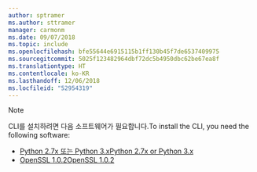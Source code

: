 ```yaml
---
author: sptramer
ms.author: sttramer
manager: carmonm
ms.date: 09/07/2018
ms.topic: include
ms.openlocfilehash: bfe55644e6915115b1ff130b45f7de6537409975
ms.sourcegitcommit: 5025f123482964dbf72dc5b4950dbc62be67ea8f
ms.translationtype: HT
ms.contentlocale: ko-KR
ms.lasthandoff: 12/06/2018
ms.locfileid: "52954319"
---
```

> [!NOTE]
> <span data-ttu-id="64b9b-101">CLI를 설치하려면 다음 소프트웨어가 필요합니다.</span><span class="sxs-lookup"><span data-stu-id="64b9b-101">To install the CLI, you need the following software:</span></span>
>
> * [<span data-ttu-id="64b9b-102">Python 2.7x 또는 Python 3.x</span><span class="sxs-lookup"><span data-stu-id="64b9b-102">Python 2.7x or Python 3.x</span></span>](https://www.python.org/downloads/)
> * [<span data-ttu-id="64b9b-103">OpenSSL 1.0.2</span><span class="sxs-lookup"><span data-stu-id="64b9b-103">OpenSSL 1.0.2</span></span>](https://www.openssl.org/source/)
